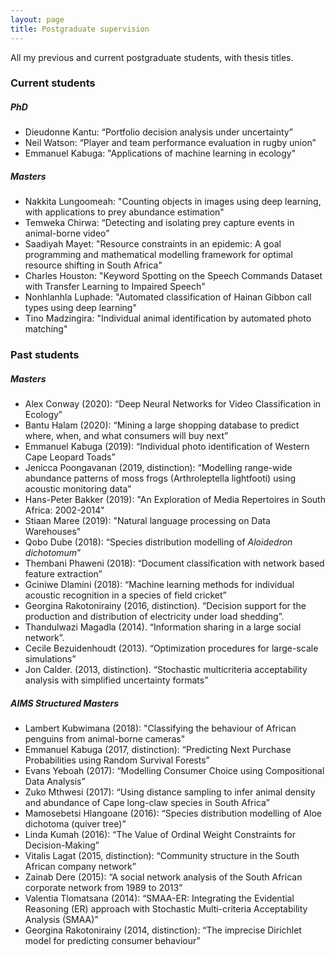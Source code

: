 ```yaml
---
layout: page
title: Postgraduate supervision
---
```


All my previous and current postgraduate students, with thesis titles.

### Current students

##### PhD

- Dieudonne Kantu: “Portfolio decision analysis under uncertainty”
- Neil Watson: “Player and team performance evaluation in rugby union”
- Emmanuel Kabuga: "Applications of machine learning in ecology"

##### Masters

- Nakkita Lungoomeah: "Counting objects in images using deep learning, with applications to prey abundance estimation"
- Temweka Chirwa: “Detecting and isolating prey capture events in animal-borne video”
- Saadiyah Mayet: "Resource constraints in an epidemic: A goal programming and mathematical modelling framework for optimal resource shifting in South Africa"
- Charles Houston: "Keyword Spotting on the Speech Commands Dataset with Transfer Learning to Impaired Speech"
- Nonhlanhla Luphade: "Automated classification of Hainan Gibbon call types using deep learning"
- Tino Madzingira: "Individual animal identification by automated photo matching"

### Past students

##### Masters

- Alex Conway (2020): “Deep Neural Networks for Video Classification in Ecology”
- Bantu Halam (2020): “Mining a large shopping database to predict where, when, and what consumers will buy next”
- Emmanuel Kabuga (2019): “Individual photo identification of Western Cape Leopard Toads”
- Jenicca Poongavanan (2019, distinction): “Modelling range-wide abundance patterns of moss frogs (Arthroleptella lightfooti) using acoustic monitoring data”
- Hans-Peter Bakker (2019): "An Exploration of Media Repertoires in South Africa: 2002-2014"
- Stiaan Maree (2019): "Natural language processing on Data Warehouses"
- Qobo Dube (2018): “Species distribution modelling of *Aloidedron dichotomum*”
- Thembani Phaweni (2018): “Document classification with network based feature extraction”
- Gciniwe Dlamini (2018): “Machine learning methods for individual acoustic recognition in a species of field cricket”
- Georgina Rakotonirainy (2016, distinction). “Decision support for the production and distribution of electricity under load shedding”. 
- Thandulwazi Magadla (2014). “Information sharing in a large social network”.
- Cecile Bezuidenhoudt (2013). “Optimization procedures for large-scale simulations”
- Jon Calder. (2013, distinction). “Stochastic multicriteria acceptability analysis with simplified uncertainty formats” 

##### AIMS Structured Masters 

- Lambert Kubwimana (2018): "Classifying the behaviour of African penguins from animal-borne cameras"
- Emmanuel Kabuga (2017, distinction): “Predicting Next Purchase Probabilities using Random Survival Forests”
- Evans Yeboah (2017): “Modelling Consumer Choice using Compositional Data Analysis”
- Zuko Mthwesi (2017): “Using distance sampling to infer animal density and abundance of Cape long-claw species in South Africa”
- Mamosebetsi Hlangoane (2016): “Species distribution modelling of Aloe dichotoma (quiver tree)”
- Linda Kumah (2016): “The Value of Ordinal Weight Constraints for Decision-Making”
- Vitalis Lagat (2015, distinction): “Community structure in the South African company network”
- Zainab Dere (2015): “A social network analysis of the South African corporate network from 1989 to 2013”
- Valentia Tlomatsana (2014): “SMAA-ER: Integrating the Evidential Reasoning (ER) approach with Stochastic Multi-criteria Acceptability Analysis (SMAA)”
- Georgina Rakotonirainy (2014, distinction): “The imprecise Dirichlet model for predicting consumer behaviour”

